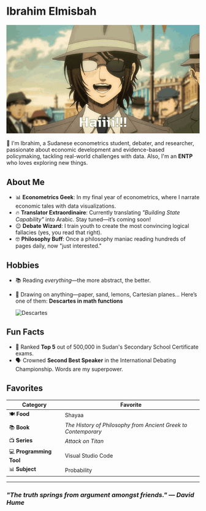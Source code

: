 # Ibrahim Elmisbah

![Hange saying Hi](aot-hange.gif)

👋 I'm Ibrahim, a Sudanese econometrics student, debater, and researcher, passionate about economic development and evidence-based policymaking, tackling real-world challenges with data. <!-- Necessary long line. -->
Also, I'm an **ENTP** who loves exploring new things.

## About Me

- 📊 **Econometrics Geek**: In my final year of econometrics, where I narrate economic tales with data visualizations.
- 🔥 **Translator Extraordinaire**: Currently translating *"Building State Capability"* into Arabic. Stay tuned—it’s coming soon!
- 😉 **Debate Wizard**: I train youth to create the most convincing logical fallacies (yes, you read that right).
- 🤓 **Philosophy Buff**: Once a philosophy maniac reading hundreds of pages daily, now "just interested."
<!-- Necessary long lines -->

## Hobbies

- 📚 Reading *everything*—the more abstract, the better.  
- 🎨 Drawing on anything—paper, sand, lemons, Cartesian planes...
   Here’s one of them: **Descartes in math functions**

  ![Descartes](Ibrahim-Elmisbah\.vscode\P1.png)

## Fun Facts

- 🏅 Ranked **Top 5** out of 500,000 in Sudan's Secondary School Certificate exams.
- 🗣️ Crowned **Second Best Speaker** in the International Debating Championship. Words are my superpower.<!-- Necessary long line.-->

## Favorites

| **Category**            | **Favorite**                                       |
|--------------------------|---------------------------------------------------|
| 🍽️ **Food**             | Shayaa                                            |
| 📚 **Book**             | *The History of Philosophy from Ancient Greek to Contemporary* | <!-- Necessary long line. -->
| 📺 **Series**           | *Attack on Titan*                                 |
| 💻 **Programming Tool** | Visual Studio Code                                |
| 📊 **Subject**          | Probability                                       |

---

### *"The truth springs from argument amongst friends."* — *David Hume*
